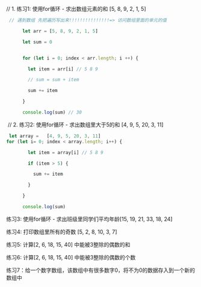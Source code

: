  // 1. 练习1: 使用for循环 - 求出数组元素的和 [5, 8, 9, 2, 1, 5]
     

~~~javascript
 // 遇到数组 先把遍历写出来!!!!!!!!!!!!!!!=> 访问数组里面的单元的值

      let arr = [5, 8, 9, 2, 1, 5]

      let sum = 0


      for (let i = 0; index < arr.length; i ++) {

        let item = arr[i] // 5 8 9

        // sum = sum + item

        sum += item

      }

      console.log(sum) // 30


~~~



​      // 2. 练习2: 使用for循环 - 求出数组里大于5的和 [4, 9, 5, 20, 3, 11]


~~~javascript
 let array =   [4, 9, 5, 20, 3, 11]
for (let i= 0; index < array.length; i++) {

        let item = array[i] // 5 8 9

        if (item > 5) {

          sum += item

        }

      }

      console.log(sum) 

~~~



练习3: 使用for循环 - 求出班级里同学们平均年龄[15, 19, 21, 33, 18, 24]

练习4: 打印数组里所有的奇数  [5, 2, 8, 10, 3, 7]

练习5: 计算[2, 6, 18, 15, 40] 中能被3整除的偶数的和

练习6: 计算[2, 6, 18, 15, 40] 中能被3整除的偶数的个数

练习7：给一个数字数组，该数组中有很多数字0，将不为0的数据存入到一个新的数组中

